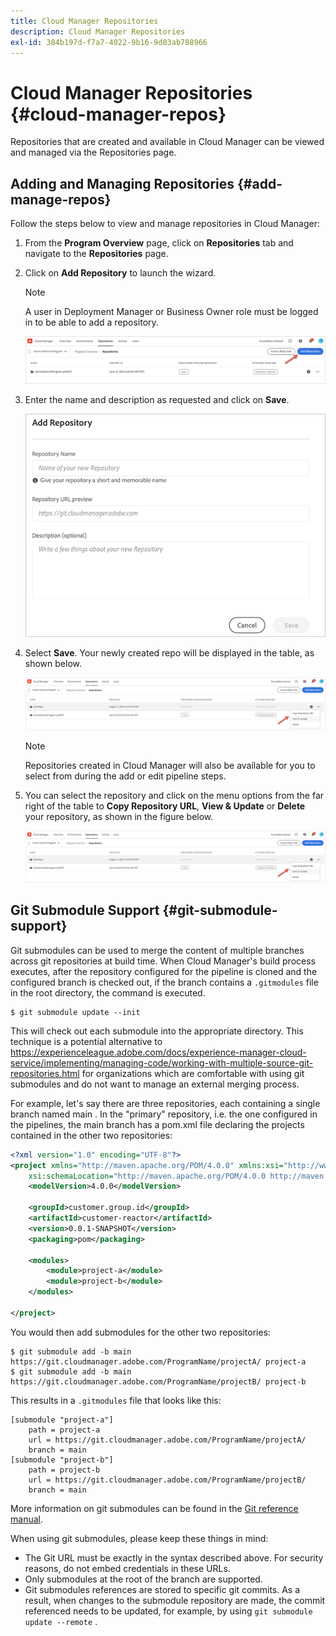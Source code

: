 ```yaml
---
title: Cloud Manager Repositories
description: Cloud Manager Repositories
exl-id: 384b197d-f7a7-4022-9b16-9d83ab788966
---
```

# Cloud Manager Repositories {#cloud-manager-repos} 

Repositories that are created and available in Cloud Manager can be viewed and managed via the Repositories page. 

## Adding and Managing Repositories {#add-manage-repos}

Follow the steps below to view and manage repositories in Cloud Manager:

1. From the **Program Overview** page, click on **Repositories** tab and navigate to the **Repositories** page.

1. Click on **Add Repository** to launch the wizard.

   >[!NOTE]
   >A user in Deployment Manager or Business Owner role must be logged in to be able to add a repository.

   ![](assets/create-repo2.png)

  
1. Enter the name and description as requested and click on **Save**.

   ![](assets/repo-1.png)

1. Select **Save**. Your newly created repo will be displayed in the table, as shown below.

   ![](assets/create-repo3.png)

   >[!NOTE]
   >Repositories created in Cloud Manager will also be available for you to select from during the add or edit pipeline steps. 

1. You can select the repository and click on the menu options from the far right of the table to **Copy Repository URL**, **View & Update** or **Delete** your repository, as shown in the  figure below.

   ![](assets/create-repo3.png)



## Git Submodule Support {#git-submodule-support}

Git submodules can be used to merge the content of multiple branches across git repositories at build time. When Cloud Manager's build process executes, after the repository configured for the pipeline is cloned and the configured branch is checked out, if  the branch contains a `.gitmodules` file in the root directory, the command is executed.

```
$ git submodule update --init
```

This will check out each submodule into the appropriate directory. This technique is a potential alternative to https://experienceleague.adobe.com/docs/experience-manager-cloud-service/implementing/managing-code/working-with-multiple-source-git-repositories.html for organizations which are comfortable with using git submodules and do not want to manage an external merging process.

For example, let's say there are three repositories, each containing a single branch named main . In the "primary" repository, i.e. the one configured in the pipelines, the main  branch has a pom.xml file declaring the projects contained in the other two repositories:

```xml
<?xml version="1.0" encoding="UTF-8"?>
<project xmlns="http://maven.apache.org/POM/4.0.0" xmlns:xsi="http://www.w3.org/2001/XMLSchema-instance"
    xsi:schemaLocation="http://maven.apache.org/POM/4.0.0 http://maven.apache.org/maven-v4_0_0.xsd">
    <modelVersion>4.0.0</modelVersion>
   
    <groupId>customer.group.id</groupId>
    <artifactId>customer-reactor</artifactId>
    <version>0.0.1-SNAPSHOT</version>
    <packaging>pom</packaging>
   
    <modules>
        <module>project-a</module>
        <module>project-b</module>
    </modules>
   
</project>
```

You would then add submodules for the other two repositories:

```
$ git submodule add -b main https://git.cloudmanager.adobe.com/ProgramName/projectA/ project-a
$ git submodule add -b main https://git.cloudmanager.adobe.com/ProgramName/projectB/ project-b
```

This results in a `.gitmodules` file that looks like this:

```
[submodule "project-a"]
    path = project-a
    url = https://git.cloudmanager.adobe.com/ProgramName/projectA/
    branch = main
[submodule "project-b"]
    path = project-b
    url = https://git.cloudmanager.adobe.com/ProgramName/projectB/
    branch = main
```

More information on git submodules can be found in the [Git reference manual](https://git-scm.com/book/en/v2/Git-Tools-Submodules).

When using git submodules, please keep these things in mind:

* The Git URL must be exactly in the syntax described above. For security reasons, do not  embed credentials in these URLs.
* Only submodules at the root of the branch are supported.
* Git submodules references are stored to specific git commits. As a result, when changes to the submodule repository are made, the commit referenced needs to be updated, for example, by using `git submodule update --remote` .
